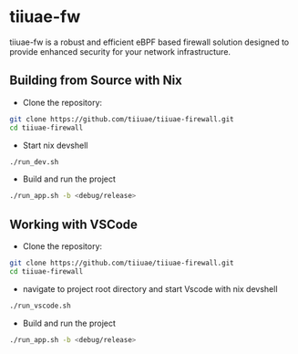 # tiiuae-fw

tiiuae-fw is a robust and efficient eBPF based firewall solution designed to provide enhanced security for your network infrastructure.

## Building from Source with Nix

* Clone the repository:

```bash 
git clone https://github.com/tiiuae/tiiuae-firewall.git
cd tiiuae-firewall
```
* Start nix devshell
```bash
./run_dev.sh
```

* Build and run the project 
```bash
./run_app.sh -b <debug/release>
```

## Working with VSCode

* Clone the repository:

```bash 
git clone https://github.com/tiiuae/tiiuae-firewall.git
cd tiiuae-firewall
```

* navigate to project root directory and start Vscode with nix devshell
```bash
./run_vscode.sh
```

* Build and run the project 
```bash
./run_app.sh -b <debug/release>
```

